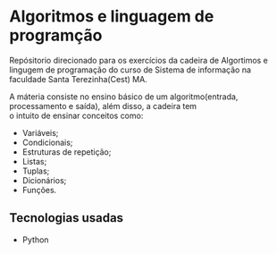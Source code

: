 <!DOCTYPE html>
<html lang="pt_br">
<head>
    <meta charset="UTF-8">
</head>
<body>
    <h1>Algoritmos e linguagem de programção</h1>
    <p>
        Repósitorio direcionado para os exercícios da cadeira de Algortimos e lingugem de programação do curso de Sistema de informação na
        <br>faculdade Santa Terezinha(Cest) MA. 
    </p>
    <p>
        A máteria consiste no ensino básico de um algoritmo(entrada, processamento e saída), além disso, a cadeira tem <br> o intuito de ensinar conceitos como:
    </p>
     <ul>
            <li>Variáveis;</li>
            <li>Condicionais;</li>
            <li>Estruturas de repetição;</li>
            <li>Listas;</li>
            <li>Tuplas;</li>
            <li>Dicionários;</li>
            <li>Funções.</li>
    </ul>
    <h2>Tecnologias usadas</h2>
    <ul>
        <li>Python</li>
    </ul>
</body>
</html>